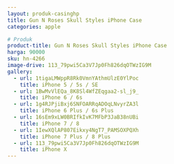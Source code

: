 ```yaml
---
layout: produk-casinghp
title: Gun N Roses Skull Styles iPhone Case
categories: apple

# Produk
product-title: Gun N Roses Skull Styles iPhone Case
harga: 90000
sku: hn-4266
image-drive: 113_79pwi5Ca3V7Jp0Fh826dqOTWzIG9M
gallery:
  - url: 1tigaLMWppR8Rk0VmnYAthmUlzE0YlPoc
    title: iPhone 5 / 5s / SE
  - url: 1BwMvVlEQa_8K8Sl4WfZEqgaa2-sl_j9_
    title: iPhone 6 / 6s
  - url: 1g4RJPjiBxj6SNFOARRqADOqLNvyrZA3l
    title: iPhone 6 Plus / 6s Plus
  - url: 16sEm9xLW0BRIfkIvK7MFbP3JaB38nUBi
    title: iPhone 7 / 8
  - url: 1IewXQlAP807Eikxy4NgT7_PAMSOXPQXh
    title: iPhone 7 Plus / 8 Plus
  - url: 113_79pwi5Ca3V7Jp0Fh826dqOTWzIG9M
    title: iPhone X
---
```

